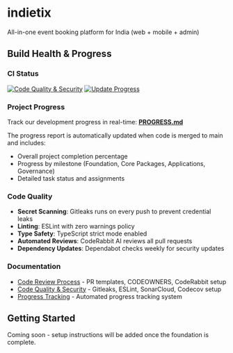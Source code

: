 # indietix

All-in-one event booking platform for India (web + mobile + admin)

## Build Health & Progress

### CI Status

[![Code Quality & Security](https://github.com/01fe23bcs183/indietix/actions/workflows/quality.yml/badge.svg)](https://github.com/01fe23bcs183/indietix/actions/workflows/quality.yml)
[![Update Progress](https://github.com/01fe23bcs183/indietix/actions/workflows/progress.yml/badge.svg)](https://github.com/01fe23bcs183/indietix/actions/workflows/progress.yml)

### Project Progress

Track our development progress in real-time: [**PROGRESS.md**](./PROGRESS.md)

The progress report is automatically updated when code is merged to main and includes:

- Overall project completion percentage
- Progress by milestone (Foundation, Core Packages, Applications, Governance)
- Detailed task status and assignments

### Code Quality

- **Secret Scanning**: Gitleaks runs on every push to prevent credential leaks
- **Linting**: ESLint with zero warnings policy
- **Type Safety**: TypeScript strict mode enabled
- **Automated Reviews**: CodeRabbit AI reviews all pull requests
- **Dependency Updates**: Dependabot checks weekly for security updates

### Documentation

- [Code Review Process](./docs/ops/reviews.md) - PR templates, CODEOWNERS, CodeRabbit setup
- [Code Quality & Security](./docs/ops/quality.md) - Gitleaks, ESLint, SonarCloud, Codecov setup
- [Progress Tracking](./docs/progress.md) - Automated progress tracking system

## Getting Started

Coming soon - setup instructions will be added once the foundation is complete.
